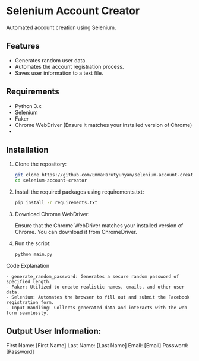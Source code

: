 # Selenium Account Creator

Automated account creation using Selenium.

## Features

- Generates random user data.
- Automates the account registration process.
- Saves user information to a text file.

## Requirements

- Python 3.x
- Selenium
- Faker
- Chrome WebDriver (Ensure it matches your installed version of Chrome)
- 
## Installation

1. Clone the repository:
   ```bash
   git clone https://github.com/EmmaHarutyunyan/selenium-account-creator.git
   cd selenium-account-creator

2.  Install the required packages using requirements.txt:
    ```bash
    pip install -r requirements.txt

3.  Download Chrome WebDriver:
      
    Ensure that the Chrome WebDriver matches your installed version of Chrome. You can download it from ChromeDriver.

4.  Run the script:
    ```bash
    python main.py

Code Explanation

    - generate_random_password: Generates a secure random password of specified length.
    - Faker: Utilized to create realistic names, emails, and other user data.
    - Selenium: Automates the browser to fill out and submit the Facebook registration form.
    - Input Handling: Collects generated data and interacts with the web form seamlessly.

Output
User Information:
-----------------
First Name: [First Name]
Last Name:  [Last Name]
Email:      [Email]
Password:   [Password]
